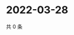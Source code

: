 # 2022-03-28

共 0 条

<!-- BEGIN WEIBO -->
<!-- 最后更新时间 Mon Mar 28 2022 07:13:07 GMT+0800 (China Standard Time) -->

<!-- END WEIBO -->
